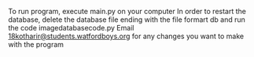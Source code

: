 To run program, execute main.py on your computer
In order to restart the database, delete the database file ending with the file formart db and run the code imagedatabasecode.py
Email 18kotharir@students.watfordboys.org for any changes you want to make with the program
